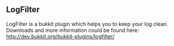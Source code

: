 ## LogFilter
LogFilter is a bukkit plugin which helps you to keep your log clean. Downloads and more information
could be found here: http://dev.bukkit.org/bukkit-plugins/logfilter/
